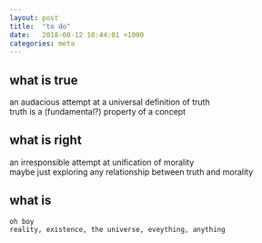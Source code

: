 ```yaml
---
layout: post
title:  "to do"
date:   2018-08-12 18:44:01 +1000
categories: meta
---
```


## what is true
an audacious attempt at a universal definition of truth  
truth is a (fundamental?) property of a concept

## what is right
an irresponsible attempt at unification of morality  
maybe just exploring any relationship between truth and morality

## what is
    oh boy  
    reality, existence, the universe, eveything, anything
    
